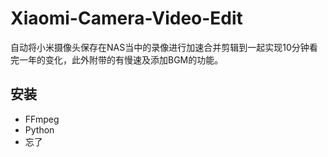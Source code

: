 # Xiaomi-Camera-Video-Edit
自动将小米摄像头保存在NAS当中的录像进行加速合并剪辑到一起实现10分钟看完一年的变化，此外附带的有慢速及添加BGM的功能。

## 安装
+ FFmpeg
+ Python
+ 忘了
